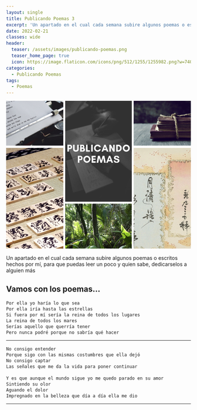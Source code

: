 ```yaml
---
layout: single
title: Publicando Poemas 3
excerpt: 'Un apartado en el cual cada semana subire algunos poemas o escritos hechos por mí, para que puedas leer un poco y quien sabe, dedicarselos a alguien más'
date: 2022-02-21
classes: wide
header:
  teaser: /assets/images/publicando-poemas.png
  teaser_home_page: true
  icon: https://image.flaticon.com/icons/png/512/1255/1255982.png?w=740
categories:
  - Publicando Poemas
tags:
  - Poemas
---
```


![](/assets/images/publicando-poemas.png)

Un apartado en el cual cada semana subire algunos poemas o escritos hechos por mí, para que puedas leer un poco y quien sabe, dedicarselos a alguien más

## Vamos con los poemas...

```
Por ella yo haría lo que sea
Por ella iría hasta las estrellas
Si fuera por mí sería la reina de todos los lugares
La reina de todos los mares
Serías aquello que querría tener
Pero nunca podré porque no sabría qué hacer
```

---

```
No consigo entender
Porque sigo con las mismas costumbres que ella dejó
No consigo captar
Las señales que me da la vida para poner continuar

Y es que aunque el mundo sigue yo me quedo parado en su amor
Sintiendo su olor
Aguando el dolor
Impregnado en la belleza que día a día ella me dio
```

---
